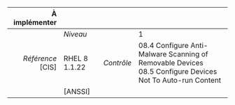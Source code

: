 
|           À implémenter    |    |    |    |
|----------------:|:---|---:|:---|
|                 |*Niveau*|| 1 |
|*Référence* [CIS]| RHEL 8 1.1.22 |*Contrôle*| 08.4 Configure Anti-Malware Scanning of Removable Devices<br>08.5 Configure Devices Not To Auto-run Content |
|                 |[ANSSI] ||  |

